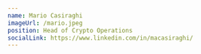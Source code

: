 ```yaml
---
name: Mario Casiraghi
imageUrl: /mario.jpeg
position: Head of Crypto Operations
socialLink: https://www.linkedin.com/in/macasiraghi/
---
```


